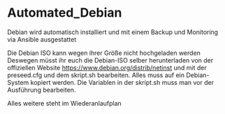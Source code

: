 # Automated_Debian
Debian wird automatisch installiert und mit einem Backup und Monitoring via Ansible ausgestattet

Die Debian ISO kann wegen ihrer Größe nicht hochgeladen werden
Deswegen müsst ihr euch die Debian-ISO selber herunterladen von der offiziellen Website https://www.debian.org/distrib/netinst und mit der preseed.cfg und dem skript.sh bearbeiten.
Alles muss auf ein Debian-System kopiert werden. Die Variablen in der skript.sh muss man vor der Ausführung bearbeiten.

Alles weitere steht im Wiederanlaufplan
